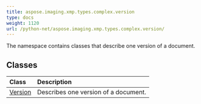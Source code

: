 ```yaml
---
title: aspose.imaging.xmp.types.complex.version
type: docs
weight: 1120
url: /python-net/aspose.imaging.xmp.types.complex.version/
---
```



The namespace contains classes that describe one version of a document.

## **Classes**
|**Class**|**Description**|
| :- | :- |
|[Version](/imaging/python-net/aspose.imaging.xmp.types.complex.version/version/)|Describes one version of a document.|
